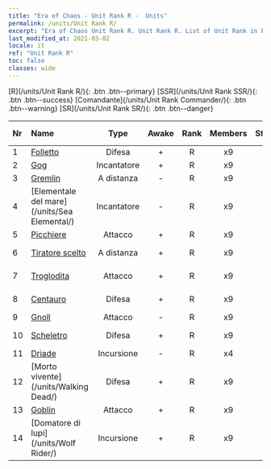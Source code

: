 ```yaml
---
title: "Era of Chaos - Unit Rank R -  Units"
permalink: /units/Unit Rank R/
excerpt: "Era of Chaos Unit Rank R. Unit Rank R. List of Unit Rank in Era of Chaos"
last_modified_at: 2021-03-02
locale: it
ref: "Unit Rank R"
toc: false
classes: wide
---
```

 [R](/units/Unit Rank R/){: .btn .btn--primary} [SSR](/units/Unit Rank SSR/){: .btn .btn--success} [Comandante](/units/Unit Rank Commander/){: .btn .btn--warning} [SR](/units/Unit Rank SR/){: .btn .btn--danger} 

  | Nr |         Name        |   Type   | Awake |    Rank   |   Members     |  Stars  |  Attack  |     HP    | Awaken Name  |
  |:---|:--------------------|:--------:|:-----:|:---------:|:-------------:|:-------:|:--------:|:---------:|:-------------|
  | 1 | [Folletto](/units/Imp/) | Difesa | + | R | x9 | <i class="fas fa-star"/> | 51.3 | 1224 |  Famiglio  |
  | 2 | [Gog](/units/Gog/) | Incantatore | + | R | x9 | <i class="fas fa-star"/> | 102.6 | 629 |  Magog  |
  | 3 | [Gremlin](/units/Gremlin/) | A distanza | - | R | x9 | <i class="fas fa-star"/> | 84.4 | 645 |   -   |
  | 4 | [Elementale del mare](/units/Sea Elemental/) | Incantatore | - | R | x9 | <i class="fas fa-star"/> | 201.8 | 1446 |  Elementale delle maree  |
  | 5 | [Picchiere](/units/Pikeman/) | Attacco | + | R | x9 | <i class="fas fa-star"/> | 84.4 | 645 |  Alabardiere  |
  | 6 | [Tiratore scelto](/units/Marksman/) | A distanza | + | R | x9 | <i class="fas fa-star"/> | 85.3 | 438 |  Maestro arciere  |
  | 7 | [Troglodita](/units/Troglodyte/) | Attacco | + | R | x9 | <i class="fas fa-star"/> | 86.0 | 744 |  Troglodita oscuro  |
  | 8 | [Centauro](/units/Centaur/) | Difesa | + | R | x9 | <i class="fas fa-star"/> | 111.0 | 2691 |  Capitano Centauro  |
  | 9 | [Gnoll](/units/Gnoll/) | Attacco | - | R | x9 | <i class="fas fa-star"/> | 84.4 | 761 |   -   |
  | 10 | [Scheletro](/units/Skeleton/) | Difesa | + | R | x9 | <i class="fas fa-star"/> | 57.9 | 1158 |  Scheletro guerriero  |
  | 11 | [Driade](/units/Sprite/) | Incursione | - | R | x4 | <i class="fas fa-star"/> | 69.5 | 993 |    |
  | 12 | [Morto vivente](/units/Walking Dead/) | Difesa | + | R | x9 | <i class="fas fa-star"/> | 117.7 | 2758 |  Zombi  |
  | 13 | [Goblin](/units/Goblin/) | Attacco | + | R | x9 | <i class="fas fa-star"/> | 82.7 | 761 |  Hobgoblin  |
  | 14 | [Domatore di lupi](/units/Wolf Rider/) | Incursione | + | R | x9 | <i class="fas fa-star"/> | 72.8 | 860 |  Signore dei Lupi  |
